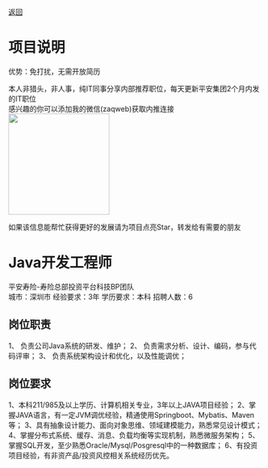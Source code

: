[返回](../)

# 项目说明

优势：免打扰，无需开放简历

本人非猎头，非人事，纯IT同事分享内部推荐职位，每天更新平安集团2个月内发的IT职位  
感兴趣的你可以添加我的微信(zaqweb)获取内推连接  
<img src="https://github.com/zaqweb/PA-IT-JOBS/blob/master/WechatICode.jpeg"  height="200" width="200">

如果该信息能帮忙获得更好的发展请为项目点亮Star，转发给有需要的朋友

# Java开发工程师
平安寿险-寿险总部投资平台科技BP团队  
城市：深圳市 经验要求：3年 学历要求：本科  招聘人数：6

## 岗位职责
1、	负责公司Java系统的研发、维护；
2、	负责需求分析、设计、编码，参与代码评审；
3、	负责系统架构设计和优化，以及性能调优；

## 岗位要求
1、本科211/985及以上学历、计算机相关专业，3年以上JAVA项目经验；
2、掌握JAVA语言，有一定JVM调优经验，精通使用Springboot、Mybatis、Maven等；
3、具有抽象设计能力、面向对象思维、领域建模能力，熟悉常见设计模式； 
4、掌握分布式系统、缓存、消息、负载均衡等实现机制，熟悉微服务架构；
5、掌握SQL开发，至少熟悉Oracle/Mysql/Posgresql中的一种数据库；
6、有投资项目经验，有非资产品/投资风控相关系统经历优先。




